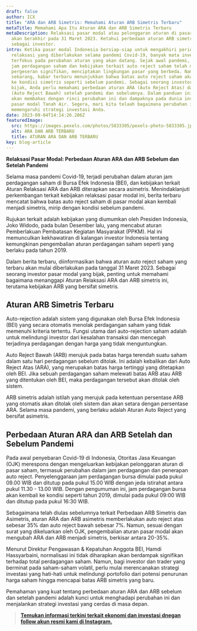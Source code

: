 ```yaml
---
draft: false
author: ICX
title: "ARA dan ARB Simetris: Memahami Aturan ARB Simetris Terbaru"
metaTitle: Memahami Apa Itu Aturan ARA dan ARB Simetris Terbaru
metaDescription: Relaksasi pasar modal atau pelonggaran aturan di pasar modal
  akan berakhir pada 31 Maret 2023. Ketahui perbedaan aturan ARB simetris
  sebagai investor.
intro: Ketika pasar modal Indonesia bersiap-siap untuk mengakhiri periode
  relaksasi yang diberlakukan selama pandemi Covid-19, banyak mata investor
  terfokus pada perubahan aturan yang akan datang. Sejak awal pandemi, aturan
  jam perdagangan saham dan kebijakan terkait auto reject saham telah mengalami
  pergeseran signifikan, menciptakan lingkungan pasar yang berbeda. Namun,
  sekarang, kabar terbaru menunjukkan bahwa batas auto reject saham akan kembali
  ke kondisi simetris seperti sebelum pandemi. Sebagai seorang investor yang
  bijak, Anda perlu memahami perbedaan aturan ARA (Auto Reject Atas) dan ARB
  (Auto Reject Bawah) setelah pandemi dan sebelumnya. Dalam panduan ini, kami
  akan membahas dengan rinci perubahan ini dan dampaknya pada dunia investasi di
  pasar modal Tanah Air. Segera, mari kita telaah bagaimana perubahan ini akan
  memengaruhi strategi investasi Anda.
date: 2023-09-04T14:14:26.206Z
featuredImage:
  src: https://images.pexels.com/photos/5833305/pexels-photo-5833305.jpeg?auto=compress&cs=tinysrgb&w=1260&h=750&dpr=2
  alt: ARA DAN ARB TERBARU
  title: ATURAN ARA DAN ARB TERBARU
key: blog-article
---
```

**Relaksasi Pasar Modal: Perbedaan Aturan ARA dan ARB Sebelum dan Setelah Pandemi**

Selama masa pandemi Covid-19, terjadi perubahan dalam aturan jam perdagangan saham di Bursa Efek Indonesia (BEI), dan kebijakan terkait Aturan Relaksasi ARA dan ARB diterapkan secara asimetris. Menindaklanjuti perkembangan terkait kebijakan relaksasi pasar modal ini, berita terbaru mencatat bahwa batas auto reject saham di pasar modal akan kembali menjadi simetris, mirip dengan kondisi sebelum pandemi.

Rujukan terkait adalah kebijakan yang diumumkan oleh Presiden Indonesia, Joko Widodo, pada bulan Desember lalu, yang mencabut aturan Pemberlakuan Pembatasan Kegiatan Masyarakat (PPKM). Hal ini memunculkan kekhawatiran di kalangan investor Indonesia tentang kemungkinan pengembalian aturan perdagangan saham seperti yang berlaku pada tahun 2019.

Dalam berita terbaru, diinformasikan bahwa aturan auto reject saham yang terbaru akan mulai diberlakukan pada tanggal 31 Maret 2023. Sebagai seorang investor pasar modal yang bijak, penting untuk memahami bagaimana menanggapi Aturan Relaksasi ARA dan ARB simetris ini, terutama kebijakan ARB yang bersifat simetris.

## Aturan ARB Simetris Terbaru

Auto-rejection adalah sistem yang digunakan oleh Bursa Efek Indonesia (BEI) yang secara otomatis menolak perdagangan saham yang tidak memenuhi kriteria tertentu. Fungsi utama dari auto-rejection saham adalah untuk melindungi investor dari kesalahan transaksi dan mencegah terjadinya perdagangan dengan harga yang tidak menguntungkan.

Auto Reject Bawah (ARB) merujuk pada batas harga terendah suatu saham dalam satu hari perdagangan sebelum ditolak. Ini adalah kebalikan dari Auto Reject Atas (ARA), yang merupakan batas harga tertinggi yang ditetapkan oleh BEI. Jika sebuah perdagangan saham melewati batas ARB atau ARB yang ditentukan oleh BEI, maka perdagangan tersebut akan ditolak oleh sistem.

ARB simetris adalah istilah yang merujuk pada ketentuan persentase ARB yang otomatis akan ditolak oleh sistem dan akan setara dengan persentase ARA. Selama masa pandemi, yang berlaku adalah Aturan Auto Reject yang bersifat asimetris.

## Perbedaan Aturan ARA dan ARB Setelah dan Sebelum Pandemi

Pada awal penyebaran Covid-19 di Indonesia, Otoritas Jasa Keuangan (OJK) merespons dengan mengeluarkan kebijakan pelonggaran aturan di pasar saham, termasuk perubahan dalam jam perdagangan dan penerapan auto reject. Penyelenggaraan jam perdagangan bursa dimulai pada pukul 09.00 WIB dan ditutup pada pukul 15.00 WIB dengan jeda istirahat antara pukul 11.30 - 13.00 WIB. Dengan pengumuman ini, jam perdagangan bursa akan kembali ke kondisi seperti tahun 2019, dimulai pada pukul 09:00 WIB dan ditutup pada pukul 16:30 WIB.

Sebagaimana telah diulas sebelumnya terkait Perbedaan ARB Simetris dan Asimetris, aturan ARA dan ARB asimetris memberlakukan auto reject atas sebesar 35% dan auto reject bawah sebesar 7%. Namun, sesuai dengan surat yang dikeluarkan oleh OJK, pengembalian aturan pasar modal akan mengubah ARA dan ARB menjadi simetris, berkisar antara 20-35%.

Menurut Direktur Pengawasan & Kepatuhan Anggota BEI, Hamdi Hassyarbaini, normalisasi ini tidak diharapkan akan berdampak signifikan terhadap total perdagangan saham. Namun, bagi investor dan trader yang berminat pada saham-saham volatil, perlu mulai merencanakan strategi investasi yang hati-hati untuk melindungi portofolio dari potensi penurunan harga saham hingga mencapai batas ARB simetris yang baru.

Pemahaman yang kuat tentang perbedaan aturan ARA dan ARB sebelum dan setelah pandemi adalah kunci untuk menghadapi perubahan ini dan menjalankan strategi investasi yang cerdas di masa depan.

> **[T﻿emukan informasi terkini terkait ekonomi dan investasi dnegan follow akun resmi kami di Instagram. ](https://www.instagram.com/icx.id/)**